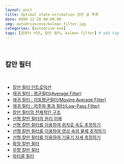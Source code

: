 ```yaml
---
layout: post
title: Optimal state estimation 관련 글 목록
date: 9999-12-28 00:00:00
img: autodrive/ose/kalman_filter.jpg
categories: [autodrive-ose] 
tags: [컴퓨터 비전, 칼만 필터, kalman filter] # add tag
---
```


<br>

## **칼만 필터**

<br>

- [칼만 필터 인트로덕션](https://gaussian37.github.io/autodrive-ose-kalman_filter_intro/) 
- [재귀 필터 : 평균필터(Average Filter)](https://gaussian37.github.io/autodrive-ose-average-filter/)
- [재귀 필터 : 이동평균필터(Moving Average Filter)](https://gaussian37.github.io/ad-kalmanfilter-moving-average/)
- [재귀 필터 : 저주파 통과 필터(Low-Pass Filter)](https://gaussian37.github.io/autodrive-ose-low-pass-filter/) 
- [칼만 필터의 전체적인 구조](https://gaussian37.github.io/autodrive-ose-basic-kalman_filter/)
- [선형 칼만 필터의 원리 이해](https://gaussian37.github.io/ad-ose-lkf_basic/)
- [선형 칼만 필터를 이용하여 위치로 속도 추정하기]()
- [선형 칼만 필터를 이용하여 영상 속의 물체 추적하기](https://gaussian37.github.io/autodrive-ose-lkf_image_tracking/)
- [선형 칼만 필터를 이용하여 기울기 자세 측정하기]()
- [확장 칼만 필터]()
- [무향 칼만 필터]()
- [파티클 필터]()

<br>

